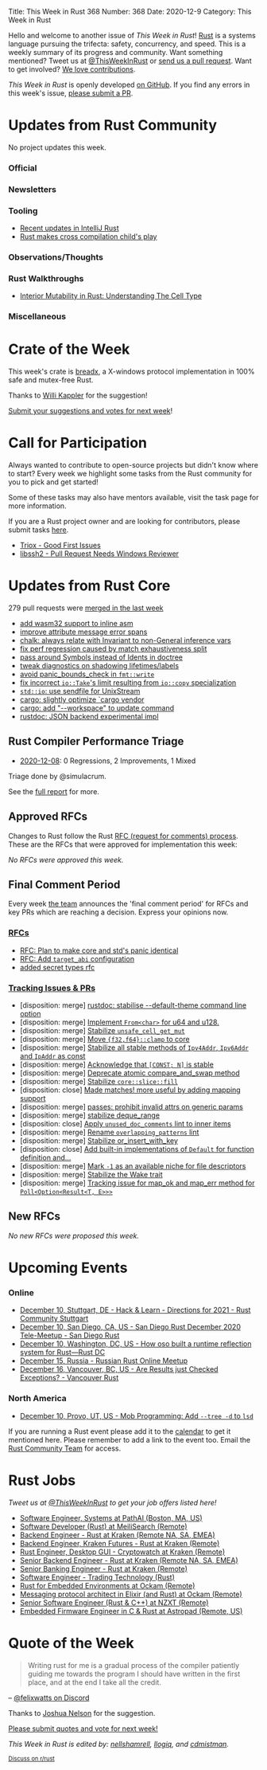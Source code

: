 Title: This Week in Rust 368
Number: 368
Date: 2020-12-9
Category: This Week in Rust

Hello and welcome to another issue of *This Week in Rust*!
[Rust](http://rust-lang.org) is a systems language pursuing the trifecta: safety, concurrency, and speed.
This is a weekly summary of its progress and community.
Want something mentioned? Tweet us at [@ThisWeekInRust](https://twitter.com/ThisWeekInRust) or [send us a pull request](https://github.com/rust-lang/this-week-in-rust).
Want to get involved? [We love contributions](https://github.com/rust-lang/rust/blob/master/CONTRIBUTING.md).

*This Week in Rust* is openly developed [on GitHub](https://github.com/rust-lang/this-week-in-rust).
If you find any errors in this week's issue, [please submit a PR](https://github.com/rust-lang/this-week-in-rust/pulls).

# Updates from Rust Community

No project updates this week.

### Official

### Newsletters

### Tooling
* [Recent updates in IntelliJ Rust](https://blog.jetbrains.com/clion/2020/12/intellij-rust-updates-for-2020-3/)
* [Rust makes cross compilation child's play](https://www.marcoieni.com/2020/12/rust-makes-cross-compilation-childs-play/)

### Observations/Thoughts

### Rust Walkthroughs

* [Interior Mutability in Rust: Understanding The Cell Type](https://ibraheem.ca/posts/rust-interior-mutability-understanding-cell)

### Miscellaneous

# Crate of the Week

This week's crate is [breadx](https://github.com/not-a-seagull/breadx), a X-windows protocol implementation in 100% safe and mutex-free Rust.

Thanks to [Willi Kappler](https://users.rust-lang.org/t/crate-of-the-week/2704/851) for the suggestion!

[Submit your suggestions and votes for next week][submit_crate]!

[submit_crate]: https://users.rust-lang.org/t/crate-of-the-week/2704

# Call for Participation

Always wanted to contribute to open-source projects but didn't know where to start?
Every week we highlight some tasks from the Rust community for you to pick and get started!

Some of these tasks may also have mentors available, visit the task page for more information.

If you are a Rust project owner and are looking for contributors, please submit tasks [here][guidelines].

* [Triox - Good First Issues](https://github.com/AaronErhardt/Triox/labels/good%20first%20issue)
* [libssh2 - Pull Request Needs Windows Reviewer](https://github.com/libssh2/libssh2/pull/517)

[guidelines]: https://users.rust-lang.org/t/twir-call-for-participation/4821

# Updates from Rust Core

279 pull requests were [merged in the last week][merged]

[merged]: https://github.com/search?q=is%3Apr+org%3Arust-lang+is%3Amerged+merged%3A2020-11-30..2020-12-07

* [add wasm32 support to inline asm](https://github.com/rust-lang/rust/pull/78684)
* [improve attribute message error spans](https://github.com/rust-lang/rust/pull/79509)
* [chalk: always relate with Invariant to non-General inference vars](https://github.com/rust-lang/chalk/pull/659)
* [fix perf regression caused by match exhaustiveness split](https://github.com/rust-lang/rust/pull/79680)
* [pass around Symbols instead of Idents in doctree](https://github.com/rust-lang/rust/pull/79623)
* [tweak diagnostics on shadowing lifetimes/labels](https://github.com/rust-lang/rust/pull/79620)
* [avoid panic_bounds_check in `fmt::write`](https://github.com/rust-lang/rust/pull/78122)
* [fix incorrect `io::Take`'s limit resulting from `io::copy` specialization](https://github.com/rust-lang/rust/pull/79650)
* [`std::io`: use sendfile for UnixStream](https://github.com/rust-lang/rust/pull/79600)
* [cargo: slightly optimize `cargo vendor](https://github.com/rust-lang/cargo/pull/8937)
* [cargo: add "--workspace" to update command](https://github.com/rust-lang/cargo/pull/8725)
* [rustdoc: JSON backend experimental impl](https://github.com/rust-lang/rust/pull/79539)

## Rust Compiler Performance Triage

* [2020-12-08](https://github.com/rust-lang/rustc-perf/blob/master/triage/2020-12-08.md):
0 Regressions, 2 Improvements, 1 Mixed

Triage done by @simulacrum.

See the [full report](https://github.com/rust-lang/rustc-perf/blob/master/triage/2020-12-08.md) for more.

## Approved RFCs

Changes to Rust follow the Rust [RFC (request for comments) process](https://github.com/rust-lang/rfcs#rust-rfcs). These
are the RFCs that were approved for implementation this week:

*No RFCs were approved this week.*

## Final Comment Period

Every week [the team](https://www.rust-lang.org/team.html) announces the
'final comment period' for RFCs and key PRs which are reaching a
decision. Express your opinions now.


### [RFCs](https://github.com/rust-lang/rfcs/labels/final-comment-period)

* [RFC: Plan to make core and std's panic identical](https://github.com/rust-lang/rfcs/pull/3007)
* [RFC: Add `target_abi` configuration](https://github.com/rust-lang/rfcs/pull/2992)
* [added secret types rfc](https://github.com/rust-lang/rfcs/pull/2859)

### [Tracking Issues & PRs](https://github.com/rust-lang/rust/labels/final-comment-period)

* [disposition: merge] [rustdoc: stabilise --default-theme command line option](https://github.com/rust-lang/rust/pull/79642)
* [disposition: merge] [Implement `From<char>` for u64 and u128.](https://github.com/rust-lang/rust/pull/79502)
* [disposition: merge] [Stabilize `unsafe_cell_get_mut`](https://github.com/rust-lang/rust/pull/79485)
* [disposition: merge] [Move `{f32,f64}::clamp` to core](https://github.com/rust-lang/rust/pull/79473)
* [disposition: merge] [Stabilize all stable methods of `Ipv4Addr`, `Ipv6Addr` and `IpAddr` as const](https://github.com/rust-lang/rust/pull/79342)
* [disposition: merge] [Acknowledge that `[CONST; N]` is stable](https://github.com/rust-lang/rust/pull/79270)
* [disposition: merge] [Deprecate atomic compare_and_swap method](https://github.com/rust-lang/rust/pull/79261)
* [disposition: merge] [Stabilize `core::slice::fill`](https://github.com/rust-lang/rust/pull/79213)
* [disposition: close] [Made matches! more useful by adding mapping support](https://github.com/rust-lang/rust/pull/79188)
* [disposition: merge] [passes: prohibit invalid attrs on generic params](https://github.com/rust-lang/rust/pull/79073)
* [disposition: merge] [stabilize deque_range](https://github.com/rust-lang/rust/pull/79022)
* [disposition: close] [Apply `unused_doc_comments` lint to inner items](https://github.com/rust-lang/rust/pull/78367)
* [disposition: merge] [Rename `overlapping_patterns` lint](https://github.com/rust-lang/rust/pull/78242)
* [disposition: merge] [Stabilize or_insert_with_key](https://github.com/rust-lang/rust/pull/78083)
* [disposition: close] [Add built-in implementations of `Default` for function definition and… ](https://github.com/rust-lang/rust/pull/77688)
* [disposition: merge] [Mark `-1` as an available niche for file descriptors](https://github.com/rust-lang/rust/pull/74699)
* [disposition: merge] [Stabilize the Wake trait](https://github.com/rust-lang/rust/pull/74304)
* [disposition: merge] [Tracking issue for map_ok and map_err method for `Poll<Option<Result<T, E>>>`](https://github.com/rust-lang/rust/issues/63514)

## New RFCs

*No new RFCs were proposed this week.*

# Upcoming Events

### Online
* [December 10, Stuttgart, DE - Hack & Learn - Directions for 2021 - Rust Community Stuttgart](https://www.meetup.com/de-DE/Rust-Community-Stuttgart/events/274892215/)
* [December 10, San Diego, CA, US - San Diego Rust December 2020 Tele-Meetup - San Diego Rust](https://www.meetup.com/San-Diego-Rust/events/274757235/)
* [December 10, Washington, DC, US - How oso built a runtime reflection system for Rust—Rust DC](https://www.meetup.com/RustDC/events/274460587)
* [December 15, Russia - Russian Rust Online Meetup](https://www.meetup.com/Rust-%D0%B2-%D0%9C%D0%BE%D1%81%D0%BA%D0%B2%D0%B5/events/274924961/)
* [December 16, Vancouver, BC, US - Are Results just Checked Exceptions? - Vancouver Rust](https://www.meetup.com/Vancouver-Rust/events/npqfbsybcqbvb/)

### North America
* [December 10, Provo, UT, US - Mob Programming: Add `--tree -d` to `lsd`](https://www.meetup.com/utah-rust/events/273530244/)

If you are running a Rust event please add it to the [calendar] to get
it mentioned here. Please remember to add a link to the event too.
Email the [Rust Community Team][community] for access.

[calendar]: https://www.google.com/calendar/embed?src=apd9vmbc22egenmtu5l6c5jbfc%40group.calendar.google.com
[community]: mailto:community-team@rust-lang.org

# Rust Jobs

*Tweet us at [@ThisWeekInRust](https://twitter.com/ThisWeekInRust) to get your job offers listed here!*

* [Software Engineer, Systems at PathAI (Boston, MA, US)](https://www.pathai.com/careers/?gh_jid=4983568002)
* [Software Developer (Rust) at MeiliSearch (Remote)](https://www.welcometothejungle.com/fr/companies/meilisearch/jobs/software-developer-rust_paris)
* [Backend Engineer - Rust at Kraken (Remote NA, SA, EMEA)](https://jobs.lever.co/kraken/4019a818-4a7b-46ef-9225-c53c7a7f238c)
* [Backend Engineer, Kraken Futures - Rust at Kraken (Remote)](https://jobs.lever.co/kraken/fe1e07f4-6d7c-4f65-9a8f-27cf3b3fd2b1)
* [Rust Engineer, Desktop GUI - Cryptowatch at Kraken (Remote)](https://jobs.lever.co/kraken/2442ee5c-56b6-4a73-a477-8cdda2b218d5)
* [Senior Backend Engineer - Rust at Kraken (Remote NA, SA, EMEA)](https://jobs.lever.co/kraken/4c864c8f-bde6-443d-b521-dd90df0e9105)
* [Senior Banking Engineer - Rust at Kraken (Remote)](https://jobs.lever.co/kraken/2863623f-13c9-4f50-992d-7c25736a60f9)
* [Software Engineer - Trading Technology (Rust)](https://jobs.lever.co/kraken/4485f672-dc5f-4e49-a10b-2b0399e28a8d)
* [Rust for Embedded Environments at Ockam (Remote)](https://stackoverflow.com/jobs/294502/rust-for-embedded-environments-ockam)
* [Messaging protocol architect in Elixir (and Rust) at Ockam (Remote)](https://stackoverflow.com/jobs/400828/messaging-protocol-architect-in-elixir-and-rust-ockam)
* [Senior Software Engineer (Rust & C++) at NZXT (Remote)](https://nzxt.bamboohr.com/jobs/view.php?id=259)
* [Embedded Firmware Engineer in C & Rust at Astropad (Remote, US)](https://www.notion.so/Embedded-Firmware-Engineer-in-C-Rust-a9c741c539454ee7b8bbb969d8e90da2)


# Quote of the Week

> Writing rust for me is a gradual process of the compiler patiently guiding me towards the program I should have written in the first place, and at the end I take all the credit.

– [@felixwatts on Discord](https://discord.com/channels/442252698964721669/448238009733742612/783395725991084074)

Thanks to [Joshua Nelson](https://users.rust-lang.org/t/twir-quote-of-the-week/328/972) for the suggestion.

[Please submit quotes and vote for next week!](https://users.rust-lang.org/t/twir-quote-of-the-week/328)

*This Week in Rust is edited by: [nellshamrell](https://github.com/nellshamrell), [llogiq](https://github.com/llogiq), and [cdmistman](https://github.com/cdmistman).*

<small>[Discuss on r/rust](https://www.reddit.com/r/rust/comments/k5nsab/this_week_in_rust_367/)</small>
